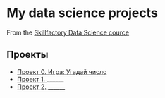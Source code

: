 # My data science projects
From the [Skillfactory Data Science cource](https://skillfactory.ru/data-scientist)

## Проекты

* [Проект 0. Игра: Угадай число]()
* [Проект 1. ______](_____)
* [Проект 2. ______](_____)
